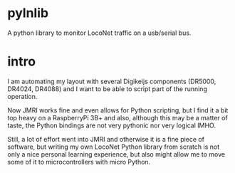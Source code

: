 # pylnlib
A python library to monitor LocoNet traffic on a usb/serial bus.

# intro
I am automating my layout with several Digikeijs components (DR5000, DR4024, DR4088) and I want to be able to script part of the running operation.

Now JMRI works fine and even allows for Python scripting, but I find it a bit top heavy on a RaspberryPi 3B+ and also, although this may be a matter of taste, the Python bindings are not very pythonic nor very logical IMHO.

Still, a lot of effort went into JMRI and otherwise it is a fine piece of software, but writing my own LocoNet Python library from scratch is not only a nice personal learning experience, but also might allow me to move some of it to microcontrollers with micro Python.



